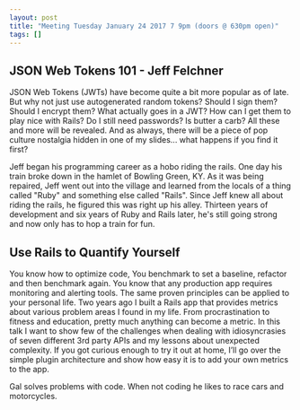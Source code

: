 ```yaml
---
layout: post
title: "Meeting Tuesday January 24 2017 7 9pm (doors @ 630pm open)"
tags: []
---
```


## JSON Web Tokens 101 - Jeff Felchner

JSON Web Tokens (JWTs) have become quite a bit more popular as of late.  But why not just use autogenerated random tokens?  Should I sign them?  Should I encrypt them?  What actually goes in a JWT?  How can I get them to play nice with Rails? Do I still need passwords?  Is butter a carb?  All these and more will be revealed.  And as always, there will be a piece of pop culture nostalgia hidden in one of my slides... what happens if you find it first?

Jeff began his programming career as a hobo riding the rails. One day his train broke down in the hamlet of Bowling Green, KY. As it was being repaired, Jeff went out into the village and learned from the locals of a thing called "Ruby" and something else called "Rails". Since Jeff knew all about riding the rails, he figured this was right up his alley. Thirteen years of development and six years of Ruby and Rails later, he's still going strong and now only has to hop a train for fun.

## Use Rails to Quantify Yourself

You know how to optimize code, You benchmark to set a baseline, refactor and then benchmark again. You know that any production app requires monitoring and alerting tools. The same proven principles can be applied to your personal life. Two years ago I built a Rails app that provides metrics about various problem areas I found in my life. From procrastination to fitness and education, pretty much anything can become a metric. In this talk I want to show few of the challenges when dealing with idiosyncrasies of seven different 3rd party APIs and my lessons about unexpected complexity. If you got curious enough to try it out at home, I’ll go over the simple plugin architecture and show how easy it is to add your own metrics to the app.

Gal solves problems with code. When not coding he likes to race cars and motorcycles.
